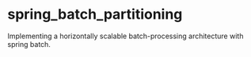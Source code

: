 # spring_batch_partitioning
Implementing a horizontally scalable batch-processing architecture with spring batch.
